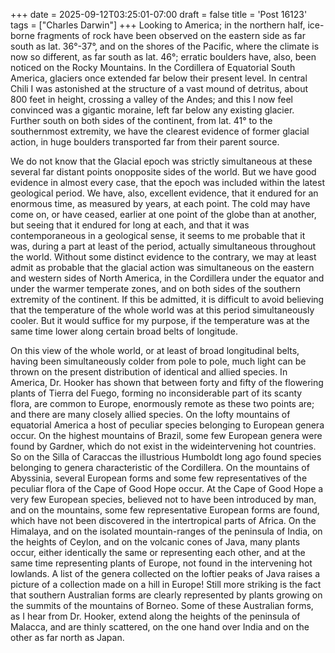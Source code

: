 +++
date = 2025-09-12T03:25:01-07:00
draft = false
title = 'Post 16123'
tags = ["Charles Darwin"]
+++
Looking to America; in the northern half, ice-borne fragments of rock have been observed on the eastern side as far south as lat. 36°-37°, and on the shores of the Pacific, where the climate is now so different, as far south as lat. 46°; erratic boulders have, also, been noticed on the Rocky Mountains. In the Cordillera of Equatorial South America, glaciers once extended far below their present level. In central Chili I was astonished at the structure of a vast mound of detritus, about 800 feet in height, crossing a valley of the Andes; and this I now feel convinced was a gigantic moraine, left far below any existing glacier. Further south on both sides of the continent, from lat. 41° to the southernmost extremity, we have the clearest evidence of former glacial action, in huge boulders transported far from their parent source.

We do not know that the Glacial epoch was strictly simultaneous at these several far distant points onopposite sides of the world. But we have good evidence in almost every case, that the epoch was included within the latest geological period. We have, also, excellent evidence, that it endured for an enormous time, as measured by years, at each point. The cold may have come on, or have ceased, earlier at one point of the globe than at another, but seeing that it endured for long at each, and that it was contemporaneous in a geological sense, it seems to me probable that it was, during a part at least of the period, actually simultaneous throughout the world. Without some distinct evidence to the contrary, we may at least admit as probable that the glacial action was simultaneous on the eastern and western sides of North America, in the Cordillera under the equator and under the warmer temperate zones, and on both sides of the southern extremity of the continent. If this be admitted, it is difficult to avoid believing that the temperature of the whole world was at this period simultaneously cooler. But it would suffice for my purpose, if the temperature was at the same time lower along certain broad belts of longitude.

On this view of the whole world, or at least of broad longitudinal belts, having been simultaneously colder from pole to pole, much light can be thrown on the present distribution of identical and allied species. In America, Dr. Hooker has shown that between forty and fifty of the flowering plants of Tierra del Fuego, forming no inconsiderable part of its scanty flora, are common to Europe, enormously remote as these two points are; and there are many closely allied species. On the lofty mountains of equatorial America a host of peculiar species belonging to European genera occur. On the highest mountains of Brazil, some few European genera were found by Gardner, which do not exist in the wideintervening hot countries. So on the Silla of Caraccas the illustrious Humboldt long ago found species belonging to genera characteristic of the Cordillera. On the mountains of Abyssinia, several European forms and some few representatives of the peculiar flora of the Cape of Good Hope occur. At the Cape of Good Hope a very few European species, believed not to have been introduced by man, and on the mountains, some few representative European forms are found, which have not been discovered in the intertropical parts of Africa. On the Himalaya, and on the isolated mountain-ranges of the peninsula of India, on the heights of Ceylon, and on the volcanic cones of Java, many plants occur, either identically the same or representing each other, and at the same time representing plants of Europe, not found in the intervening hot lowlands. A list of the genera collected on the loftier peaks of Java raises a picture of a collection made on a hill in Europe! Still more striking is the fact that southern Australian forms are clearly represented by plants growing on the summits of the mountains of Borneo. Some of these Australian forms, as I hear from Dr. Hooker, extend along the heights of the peninsula of Malacca, and are thinly scattered, on the one hand over India and on the other as far north as Japan.
